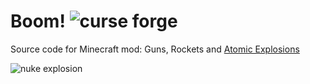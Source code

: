 # Boom! ![curse forge](https://cf.way2muchnoise.eu/405952.svg)
 Source code for Minecraft mod: Guns, Rockets and [Atomic Explosions](https://www.curseforge.com/minecraft/mc-mods/atomic-bomb-1-16)
 
 ![nuke explosion](https://media.forgecdn.net/attachments/347/601/2021-03-13_10.png)
